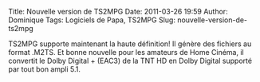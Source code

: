 Title: Nouvelle version de TS2MPG
Date: 2011-03-26 19:59
Author: Dominique
Tags: Logiciels de Papa, TS2MPG
Slug: nouvelle-version-de-ts2mpg

TS2MPG supporte maintenant la haute définition! Il génère des fichiers
au format .M2TS. Et bonne nouvelle pour les amateurs de Home Cinéma, il
convertit le Dolby Digital + (EAC3) de la TNT HD en Dolby Digital
supporté par tout bon ampli 5.1.

